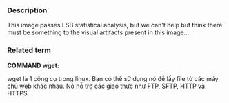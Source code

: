 ### Description
This image passes LSB statistical analysis, but we can't help but think there must be something to the visual artifacts present in this image...

### Related term

**COMMAND wget:**

wget là 1 công cụ trong linux. Bạn có thể sử dụng nó để lấy file từ các máy chủ web khác nhau. Nó hỗ trợ các giao thức như FTP, SFTP, HTTP và HTTPS.
